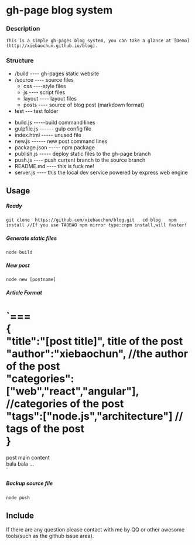 # gh-page blog system

### Description

	This is a simple gh-pages blog system, you can take a glance at [Demo](http://xiebaochun.github.io/blog).

### Structure

+ /build ---- gh-pages static website
+ /source ---- source files
	- css ----style files
	- js ---- script files
	- layout ---- layout files
	- posts ---- source of blog post (markdown format)
+ test --- test folder
- build.js -----build command lines
- gulpfile.js ------ gulp config file
- index.html ----- unused file
- new.js ------ new post command lines
- package.json ----- npm package
- publish.js ----- deploy static files to the gh-page branch
- push.js ---- push current branch to the source branch
- README.md ---- this is fuck me!
- server.js ---- this the local dev service powered by express web engine

## Usage

##### Ready

`git clone  https://github.com/xiebaochun/blog.git  
cd blog  
npm install //If you use TAOBAO npm mirror type:cnpm install,will faster!  
`
##### Generate static files

`node build`

##### New post

`node new [postname]`

##### Article Format

`===  
{  
    "title":"[post title]", title of the post  
    "author":"xiebaochun", //the author of the post   
    "categories":["web","react","angular"],  //categories of the post  
    "tags":["node.js","architecture"] // tags of the post  
}   
===  
post main content  
bala bala ...  
`
##### Backup source file
`node push`

## Include
If there are any question please contact with me by QQ or other awesome tools(such as the github issue area).


